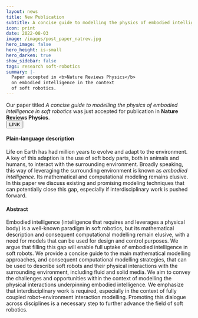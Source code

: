 ```yaml
---
layout: news
title: New Publication
subtitle: A concise guide to modelling the physics of embodied intelligence in soft robotics
icon: print
date: 2022-08-03
image: /images/post_paper_natrev.jpg
hero_image: false
hero_height: is-small
hero_darken: true
show_sidebar: false
tags: research soft-robotics
summary: |-
  Paper accepted in <b>Nature Reviews Physics</b>
  on embodied intelligence in the context
  of soft robotics.
---
```




<html>
  <div class="content">
  Our paper titled <i>A concise guide to modelling the physics
  of embodied intelligence in soft robotics</i> was just accepted
  for publication in <b>Nature Reviews Physics</b>.
  </div>

  <div>
    <a href="https://www.nature.com/articles/s42254-022-00481-z" style="">
      <button class="button is-outlined is-info is-small"> LINK </button>
    </a>
  </div>

  <div class="content"><h4> Plain-language description </h4></div>
  <div class="notification is-success is-light">
    Life on Earth has had million years to evolve and adapt
    to the environment. A key of this adaption is the use of
    soft body parts, both in animals and humans, to interact
    with the surrounding environment. Broadly speaking, this
    way of leveraging  the surrounding environment is known
    as <i>embodied intelligence</i>. Its mathematical and
    computational modeling remains elusive. In this paper
    we discuss existing and promising modeling techniques
    that can potentially close this gap, especially
    if interdisciplinary work is pushed forward.
  </div>

  <div class="content"><h4> Abstract </h4></div>
  <div class="notification is-info is-light">
    Embodied intelligence (intelligence that requires and leverages
    a physical body) is a well-known paradigm in soft robotics,
    but its mathematical description and consequent computational
    modelling remain elusive, with a need for models that can be
    used for design and control purposes. We argue that filling
    this gap will enable full uptake of embodied intelligence
    in soft robots. We provide a concise guide to the main
    mathematical modelling approaches, and consequent computational
    modelling strategies, that can be used to describe soft robots
    and their physical interactions with the surrounding environment,
    including fluid and solid media. We aim to convey the challenges
    and opportunities within the context of modelling the physical
    interactions underpinning embodied intelligence.
    We emphasize that interdisciplinary work is required, especially
    in the context of fully coupled robot–environment interaction
    modelling. Promoting this dialogue across disciplines is a necessary
    step to further advance the field of soft robotics.
  </div>

  <br>
</html>
